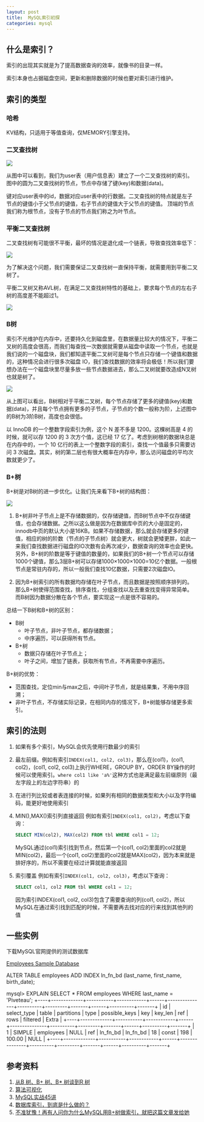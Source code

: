 ```yaml
---
layout: post
title:  MySQL索引初探
categories: mysql
---
```


## 什么是索引？

索引的出现其实就是为了提高数据查询的效率，就像书的目录一样。

索引本身也占据磁盘空间，更新和删除数据的时候也要对索引进行维护。

## 索引的类型

### 哈希
KV结构，只适用于等值查询，仅MEMORY引擎支持。

### 二叉查找树

![](/images/bst.webp)

从图中可以看到，我们为user表（用户信息表）建立了一个二叉查找树的索引。图中的圆为二叉查找树的节点，节点中存储了键(key)和数据(data)。

键对应user表中的id，数据对应user表中的行数据。二叉查找树的特点就是左子节点的键值小于父节点的键值，右子节点的键值大于父节点的键值。 顶端的节点我们称为根节点，没有子节点的节点我们称之为叶节点。 

### 平衡二叉查找树
二叉查找树有可能很不平衡，最坏的情况是退化成一个链表，导致查找效率低下：

![](/images/bstnb.webp)

为了解决这个问题，我们需要保证二叉查找树一直保持平衡，就需要用到平衡二叉树了。 


平衡二叉树又称AVL树，在满足二叉查找树特性的基础上，要求每个节点的左右子树的高度差不能超过1。 

![](/images/avl-tree.webp)

### B树

索引不光维护在内存中，还要持久化到磁盘里，在数据量比较大的情况下，平衡二叉树的高度会很高，而我们每查找一次数据就需要从磁盘中读取一个节点，也就是我们说的一个磁盘块，我们都知道平衡二叉树可是每个节点只存储一个键值和数据的，这种情况会进行很多次磁盘 IO，我们查找数据的效率将会极低！所以我们要想办法在一个磁盘块里尽量多放一些节点数据进去，那么二叉树就要改造成N叉树也就是树了。

![](/images/b-tree.webp)

从上图可以看出，B树相对于平衡二叉树，每个节点存储了更多的键值(key)和数据(data)，并且每个节点拥有更多的子节点，子节点的个数一般称为阶，上述图中的B树为3阶B树，高度也会很低。

以 InnoDB 的一个整数字段索引为例，这个 N 差不多是 1200。这棵树高是 4 的时候，就可以存 1200 的 3 次方个值，这已经 17 亿了。考虑到树根的数据块总是在内存中的，一个 10 亿行的表上一个整数字段的索引，查找一个值最多只需要访问 3 次磁盘。其实，树的第二层也有很大概率在内存中，那么访问磁盘的平均次数就更少了。 

### B+树

B+树是对B树的进一步优化。让我们先来看下B+树的结构图：

![](/images/b+tree.webp)

1. B+树非叶子节点上是不存储数据的，仅存储键值，而B树节点中不仅存储键值，也会存储数据。之所以这么做是因为在数据库中页的大小是固定的，innodb中页的默认大小是16KB。如果不存储数据，那么就会存储更多的键值，相应的树的阶数（节点的子节点树）就会更大，树就会更矮更胖，如此一来我们查找数据进行磁盘的IO次数有会再次减少，数据查询的效率也会更快。另外，B+树的阶数是等于键值的数量的，如果我们的B+树一个节点可以存储1000个键值，那么3层B+树可以存储1000×1000×1000=10亿个数据。一般根节点是常驻内存的，所以一般我们查找10亿数据，只需要2次磁盘IO。 

2. 因为B+树索引的所有数据均存储在叶子节点，而且数据是按照顺序排列的。那么B+树使得范围查找，排序查找，分组查找以及去重查找变得异常简单。而B树因为数据分散在各个节点，要实现这一点是很不容易的。

总结一下B树和B+树的区别：

- B树
	- 叶子节点，非叶子节点，都存储数据；
	- 中序遍历，可以获得所有节点。
- B+树
	- 数据只存储在叶子节点上；
	- 叶子之间，增加了链表，获取所有节点，不再需要中序遍历。

B+树的优势：

- 范围查找，定位min与max之后，中间叶子节点，就是结果集，不用中序回溯；
- 非叶子节点，不存储实际记录，在相同内存的情况下，B+树能够存储更多索引。

## 索引的法则

1. 如果有多个索引，MySQL会优先使用行数最少的索引

1. 最左前缀。例如有索引`INDEX(col1, col2, col3)`，那么在(col1)，(col1, col2)，(col1, col2, col3)上执行WHERE，GROUP BY，ORDER BY操作的时候可以使用索引。`where col1 like 'a%'`这种方式也是满足最左前缀原则（最左字段上的左边字符串）的

1. 在进行列比较或者表连接的时候，如果列有相同的数据类型和大小以及字符编码，能更好地使用索引

1. MIN(),MAX()索引列直接返回
    例如有索引`INDEX(col1, col2)`，考虑以下查询：

    ```sql
    SELECT MIN(col2), MAX(col2) FROM tbl WHERE col1 = 12;
    ```

    MySQL通过(col1)索引找到节点，然后第一个(col1, col2)里面的col2就是MIN(col2)，最后一个(col1, col2)里面的col2就是MAX(col2)，因为本来就是排好序的，所以不需要在经过计算就能直接返回

1. 索引覆盖
    例如有索引`INDEX(col1, col2, col3)`，考虑以下查询：

    ```sql
    SELECT col1, col2 FROM tbl WHERE col1 = 12;
    ```

    因为索引INDEX(col1, col2, col3)包含了需要查询的列(col1, col2)，所以MySQL在通过索引找到匹配的时候，不需要再去找对应的行来找到其他列的值


## 一些实例

下载MySQL官网提供的测试数据库

[Employees Sample Database](https://dev.mysql.com/doc/employee/en/)


ALTER TABLE employees ADD INDEX ln_fn_bd (last_name, first_name, birth_date);

mysql> EXPLAIN SELECT * FROM employees WHERE last_name = 'Piveteau';
+----+-------------+-----------+------------+------+---------------+----------+---------+-------+------+----------+-------+
| id | select_type | table     | partitions | type | possible_keys | key      | key_len | ref   | rows | filtered | Extra |
+----+-------------+-----------+------------+------+---------------+----------+---------+-------+------+----------+-------+
|  1 | SIMPLE      | employees | NULL       | ref  | ln_fn_bd      | ln_fn_bd | 18      | const |  198 |   100.00 | NULL  |
+----+-------------+-----------+------------+------+---------------+----------+---------+-------+------+----------+-------+


## 参考资料
1. [从B 树、B+ 树、B* 树谈到R 树](https://blog.csdn.net/v_JULY_v/article/details/6530142)
1. [算法可视化](https://www.cs.usfca.edu/~galles/visualization/BTree.html)
1. [MySQL实战45讲](https://time.geekbang.org/column/intro/139)
1. [数据库索引，到底是什么做的？](https://mp.weixin.qq.com/s?__biz=MjM5ODYxMDA5OQ==&mid=2651961486&idx=1&sn=b319a87f87797d5d662ab4715666657f&chksm=bd2d0d528a5a84446fb88da7590e6d4e5ad06cfebb5cb57a83cf75056007ba29515c85b9a24c&scene=21#wechat_redirect)
2. [不准犹豫！再有人问你为什么MySQL用B+树做索引，就把这篇文章发给她](https://mp.weixin.qq.com/s?__biz=Mzg2NzA4MTkxNQ==&mid=2247486251&idx=1&sn=296f07b65b5a73a15337541fb4bc6572&chksm=ce4040fff937c9e92f1046d0fc0ce7614fa08cb46c67e38c185005260537e35e822c354610a5&mpshare=1&scene=1&srcid=1109YA6CrUq3lrDgzlGVewX0&sharer_sharetime=1591329228315&sharer_shareid=9fbe450980474acdd3d83f0762a1e02a&key=f2043c48cbd2a4d3c0ff2a30219ecd5ca01bb1c8bfe5977f5928085d3233e6780193f79897136bda99557aee1629ab85e28fe5f06ce3a43c6ef2d35d80acbfaee3282ab90553dd553c429566338a0cf7&ascene=1&uin=NzM3MTI4MzQy&devicetype=Windows+10&version=62070158&lang=zh_CN&exportkey=AxqjzaOs48f8jhXd4dL2QeA%3D&pass_ticket=azMM9aEFmcx%2FMYOKlXEr64xduf2HdGX6hJGdpa5NtLXFpfd0FrEgVOoUhyeHtcmq)